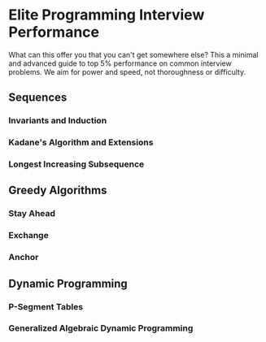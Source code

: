 # Elite Programming Interview Performance

What can this offer you that you can't get somewhere else? This a minimal and advanced guide to top 5% performance on common interview problems. We aim for power and speed, not thoroughness or difficulty.

## Sequences

### Invariants and Induction

### Kadane's Algorithm and Extensions

### Longest Increasing Subsequence

## Greedy Algorithms

### Stay Ahead

### Exchange

### Anchor

## Dynamic Programming

### P-Segment Tables

### Generalized Algebraic Dynamic Programming
